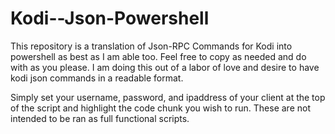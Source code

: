 # Kodi--Json-Powershell
This repository is a translation of Json-RPC Commands for Kodi into powershell as best as I am able too. Feel free to copy as needed and do with as you please. I am doing this out of a labor of love and desire to have kodi json commands in a readable format.

 Simply set your username, password, and ipaddress of your client at the top of the script and highlight the code chunk you wish to run. These are not intended to be ran as full functional scripts.  
